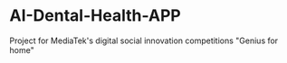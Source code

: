 # AI-Dental-Health-APP
Project for MediaTek's digital social innovation competitions "Genius for home"
